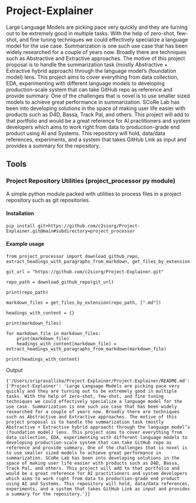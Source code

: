 # Project-Explainer

Large Language Models are picking pace very quickly and they are turning out to be extremely good in multiple tasks. With the help of zero-shot, few-shot, and fine tuning techniques we could effectively specialize a language model for the use case. Summarization is one such use case that has been widely researched for a couple of years now. Broadly there are techniques such as Abstractive and Extractive approaches. The motive of this project proposal is to handle the summarization task (mostly Abstractive + Extractive hybrid approach) through the language model’s (foundation model) lens. This project aims to cover everything from data collection, EDA, experimenting with different language models to developing production-scale system that can take GitHub repo as reference and provide summary. One of the challenges that is novel is to use smaller sized models to achieve great performance in summarization. SCoRe Lab has been into developing solutions in the space of making user life easier with products such as D4D, Bassa, Track Pal, and others. This project will add to that portfolio and would be a great reference for AI practitioners and system developers which aims to work right from data to production-grade end product using AI and Systems. This repository will hold, data/data references, experiments, and a system that takes GitHub Link as input and provides a summary for the repository.


## Tools

### Project Repository Utilities (project_processor py module)

A simple python module packed with utilities to process files in a project repository such as git repositories.

#### Installation

```
pip install git+https://github.com/c2siorg/Project-Explainer.git@main#subdirectory=project_processor
```

#### Example usage

```
from project_processor import download_github_repo, extract_headings_with_paragraphs_from_markdown, get_files_by_extension

git_url = "https://github.com/c2siorg/Project-Explainer.git"

repo_path = download_github_repo(git_url)

print(repo_path)

markdown_files = get_files_by_extension(repo_path, [".md"])

headings_with_content = {}

print(markdown_files)

for markdown_file in markdown_files:
    print(markdown_file)
    headings_with_content[markdown_file] = extract_headings_with_paragraphs_from_markdown(markdown_file)

print(headings_with_content)
```

Output

```
{'/Users/sripravallika/Project-Explainer/Project-Explainer/README.md': {'Project-Explainer': 'Large Language Models are picking pace very quickly and they are turning out to be extremely good in multiple tasks. With the help of zero-shot, few-shot, and fine tuning techniques we could effectively specialize a language model for the use case. Summarization is one such use case that has been widely researched for a couple of years now. Broadly there are techniques such as Abstractive and Extractive approaches. The motive of this project proposal is to handle the summarization task (mostly Abstractive + Extractive hybrid approach) through the language model’s (foundation model) lens. This project aims to cover everything from data collection, EDA, experimenting with different language models to developing production-scale system that can take GitHub repo as reference and provide summary. One of the challenges that is novel is to use smaller sized models to achieve great performance in summarization. SCoRe Lab has been into developing solutions in the space of making user life easier with products such as D4D, Bassa, Track Pal, and others. This project will add to that portfolio and would be a great reference for AI practitioners and system developers which aims to work right from data to production-grade end product using AI and Systems. This repository will hold, data/data references, experiments, and a system that takes GitHub Link as input and provides a summary for the repository.'}}
```
